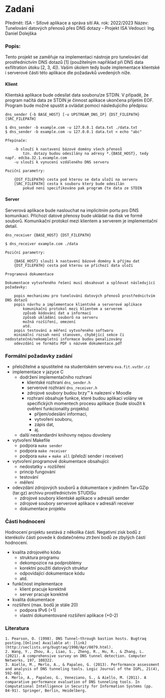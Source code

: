 # Zadani
Předmět: ISA - Síťové aplikace a správa sítí
Ak. rok: 2022/2023
Název:   Tunelování datových přenosů přes DNS dotazy - Projekt ISA 
Vedoucí: Ing. Daniel Dolejška

### Popis:
Tento projekt se zaměřuje na implementaci nástroje pro tunelování dat prostřednictvím 
DNS dotazů [1] \(použitelným například při DNS data exfiltration útoku [2, 3, 4]).
Vašim úkolem tedy bude implementace klientské i serverové části této aplikace dle požadavků uvedených níže.

#### Klient
Klientská aplikace bude odesílat data souboru/ze STDIN. 
V případě, že program načítá data ze STDIN je činnost aplikace ukončena přijetím EOF.
Program bude možné spustit a ovládat pomocí následujícího předpisu:

```
dns_sender {-b BASE_HOST} [-u UPSTREAM_DNS_IP] {DST_FILEPATH} [SRC_FILEPATH]

$ dns_sender -b example.com -u 127.0.0.1 data.txt ./data.txt
$ dns_sender -b example.com -u 127.0.0.1 data.txt < echo "abc"

Přepínače:

    -b slouží k nastavení bázové domény všech přenosů
        tzn. dotazy budou odesílány na adresy *.{BASE_HOST}, tedy např. edcba.32.1.example.com
    -u slouží k vynucení vzdáleného DNS serveru

Poziční parametry:

    {DST_FILEPATH} cesta pod kterou se data uloží na serveru
    [SRC_FILEPATH] cesta k souboru který bude odesílán
        pokud není specifikováno pak program čte data ze STDIN
```

#### Server

Serverová aplikace bude naslouchat na implicitním portu pro DNS komunikaci. 
Příchozí datové přenosy bude ukládat na disk ve formě souborů. 
Komunikační protokol mezi klientem a serverem je implementační detail.

```
dns_receiver {BASE_HOST} {DST_FILEPATH}

$ dns_receiver example.com ./data

Poziční parametry:

    {BASE_HOST} slouží k nastavení bázové domény k příjmu dat
    {DST_FILEPATH} cesta pod kterou se příchozí data uloží

Programová dokumentace

Dokumentace vytvořeného řešení musí obsahovat a splňovat následující požadavky:

    popis mechanismu pro tunelování datových přenosů prostřednictvím DNS dotazů
    popis návrhu a implementace klientské a serverové aplikace
        komunikační protokol mezi klientem a serverem
        způsob kódování dat a informací
        způsob ukládání souborů na serveru
        možná rozšíření, omezení
        atd.
    popis testování a měření vytvořeného softwaru
    minimální rozsah není stanoven, chybějící sekce či nedostatečné/nekompletní informace budou penalizovány
    odevzdání ve formátu PDF s názvem dokumentace.pdf
```

### Formální požadavky zadání

- přeložitelné a spustitelné na studentském serveru `eva.fit.vutbr.cz`
- implementace v jazyce C
    - dodržení implementačního rozhraní
        - klientské rozhraní `dns_sender.h`
        - serverové rozhraní `dns_receiver.h`
        - zdrojové soubory budou brzy™ k nalezení v Moodle
        - rozhraní obsahuje funkce, které budou aplikací volány ve specifických momentech procesu aplikace (bude sloužit k ověření funkcionality projektu)
            - příjem/odeslání informací,
            - vytvoření souboru,
            - zápis dat,
            - aj.
    - další nestandardní knihovny nejsou dovoleny
- vytvoření Makefile
    - podpora `make sender`
    - podpora `make receiver`
    - podpora `make` + `make all` (přeloží sender i receiver)
- vytvoření programové dokumentace obsahující:
    - nedostatky + rozšíření
    - princip fungování
    - testování
    - měření
- odevzdání zdrojových souborů a dokumentace v jediném Tar+GZip (tar.gz) archivu prostřednictvím STUDISu
    - zdrojové soubory klientské aplikace v adresáři sender
    - zdrojové soubory serverové aplikace v adresáři receiver
    - dokumentace projektu

### Části hodnocení

Hodnocení projektu sestává z několika částí. Negativní zisk bodů z kterékoliv části povede k dodatečnému ztržení bodů ze zbylých částí hodnocení.

- kvalita zdrojového kódu
    - struktura programu
    - dekompozice na podproblémy
    - korektní použití datových struktur
    - odpovídající dokumentace kódu
    - atd.
- funkčnost implementace
    - klient pracuje korektně
    - server pracuje korektně
- kvalita dokumentace
- rozšíření (max. bodů je stále 20)
    - podpora IPv6 (+1)
    - vlastní dokumentované rozšíření aplikace (+0-2)

### Literatura
    1. Pearson, O. (1998). DNS Tunnel–through bastion hosts. Bugtraq posting.[Online] Available at: [link](http://seclists.org/bugtraq/1998/Apr/0079.html).
    2. Wang, Y., Zhou, A., Liao, S., Zheng, R., Hu, R., & Zhang, L. (2021). A comprehensive survey on DNS tunnel detection. Computer Networks, 197, 108322.
    3. Aiello, M., Merlo, A., & Papaleo, G. (2013). Performance assessment and analysis of DNS tunneling tools. Logic Journal of the IGPL, 21(4), 592-602.
    4. Merlo, A., Papaleo, G., Veneziano, S., & Aiello, M. (2011). A comparative performance evaluation of DNS tunneling tools. In Computational Intelligence in Security for Information Systems (pp. 84-91). Springer, Berlin, Heidelberg.

